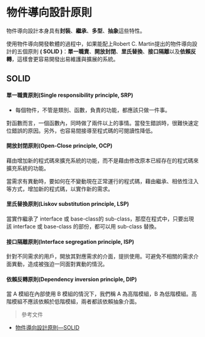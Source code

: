 # 物件導向設計原則
物件導向設計本身具有**封裝**、**繼承**、**多型**、**抽象**這些特性。

使用物件導向開發軟體的過程中，如果能配上Robert C. Martin提出的物件導向設計的五個原則 **( SOLID )**：**單一職責**、**開放封閉**、**里氏替換**、**接口隔離**以及**依賴反轉**，這樣會更容易開發出易維護與擴展的系統。

## SOLID
#### 單一職責原則(Single responsibility principle, SRP)
* 每個物件，不管是類別、函數，負責的功能，都應該只做一件事。

對函數而言，一個函數內，同時做了兩件以上的事情。當發生錯誤時，很難快速定位錯誤的原因。另外，也容易間接導至程式碼的可閱讀性降低。

#### 開放封閉原則(Open-Close principle, OCP)
藉由增加新的程式碼來擴充系統的功能，而不是藉由修改原本已經存在的程式碼來擴充系統的功能。

當需求有異動時，要如何在不變動現在正常運行的程式碼，藉由繼承、相依性注入等方式，增加新的程式碼，以實作新的需求。

#### 里氏替換原則(Liskov substitution principle, LSP)
當實作繼承了 interface 或 base-class的 sub-class，那麼在程式中，只要出現該 interface 或 base-class 的部份，都可以用 sub-class 替換。

#### 接口隔離原則(Interface segregation principle, ISP)
針對不同需求的用戶，開放其對應需求的介面，提拱使用。可避免不相關的需求介面異動，造成被強迫一同面對異動的情況。

#### 依賴反轉原則(Dependency inversion principle, DIP)
當 A 模組在內部使用 B 模組的情況下，我們稱 A 為高階模組，B 為低階模組。高階模組不應該依賴於低階模組，兩者都該依賴抽象介面。

> 參考文件
* [物件導向設計原則—SOLID](https://ithelp.ithome.com.tw/articles/10191553)